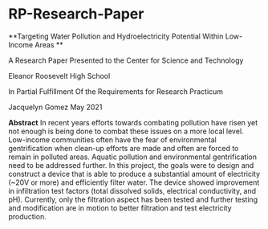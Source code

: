 # RP-Research-Paper

**Targeting Water Pollution and Hydroelectricity Potential Within Low-Income Areas
**

A Research Paper
Presented to the
Center for Science and Technology

Eleanor Roosevelt High School

In Partial Fulfillment
Of the Requirements for
Research Practicum

Jacquelyn Gomez
May 2021


**Abstract**
In recent years efforts towards combating pollution have risen yet not enough is being done to combat these issues on a more local level. Low-income communities often have the fear of environmental gentrification when clean-up efforts are made and often are forced to remain in polluted areas. Aquatic pollution and environmental gentrification need to be addressed further. In this project, the goals were to design and construct a device that is able to produce a substantial amount of electricity (~20V or more) and efficiently filter water. The device showed improvement in infiltration test factors (total dissolved solids, electrical conductivity, and pH). Currently, only the filtration aspect has been tested and further testing and modification are in motion to better filtration and test electricity production.
